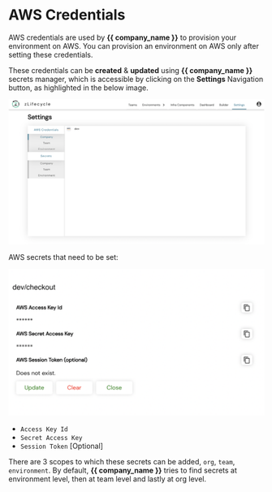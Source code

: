 # AWS Credentials

AWS credentials are used by **{{ company_name }}** to provision your environment on AWS. You can provision an environment on AWS only after setting these credentials.

These credentials can be **created** & **updated** using **{{ company_name }}** secrets manager, which is accessible by clicking on the **Settings** Navigation button, as highlighted in the below image.

![settings](/assets/images/secrets.png "Settings")

AWS secrets that need to be set:

![aws-secrets](/assets/images/aws-secrets.png "aws-secrets")

* `Access Key Id`
* `Secret Access Key`
* `Session Token` [Optional]

There are 3 scopes to which these secrets can be added, `org`, `team`, `environment`. By default, **{{ company_name }}** tries to find secrets at environment level, then at team level and lastly at org level.
